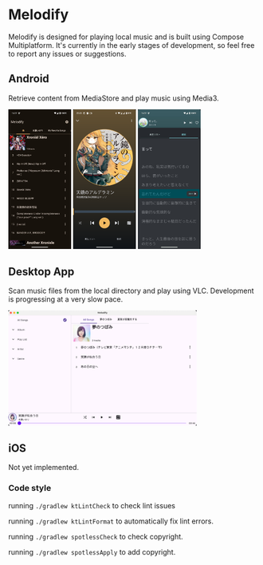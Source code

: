 # Melodify
Melodify is designed for playing local music and is built using Compose Multiplatform.
It's currently in the early stages of development, so feel free to report any issues or suggestions.

## Android
Retrieve content from MediaStore and play music using Media3.

<p float="left">
  <img src="screenshot/home.png" width="25%" />
  <img src="screenshot/player.png" width="25%" />
  <img src="screenshot/lyrics.png" width="25%" />
</p>

## Desktop App
Scan music files from the local directory and play using VLC.
Development is progressing at a very slow pace.

<img src="screenshot/desktop.png" width="75%" />

## iOS
Not yet implemented.


### Code style
running `./gradlew ktLintCheck` to check lint issues

running `./gradlew ktLintFormat` to automatically fix lint errors.

running `./gradlew spotlessCheck` to check copyright.

running `./gradlew spotlessApply` to add copyright.


